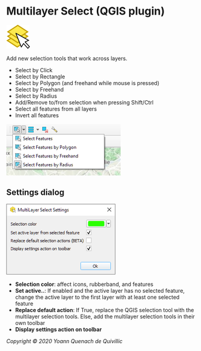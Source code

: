 Multilayer Select (QGIS plugin)
===
![Icon](./icon.png)

Add new selection tools that work across layers.

- Select by Click
- Select by Rectangle
- Select by Polygon (and freehand while mouse is pressed)
- Select by Freehand
- Select by Radius
- Add/Remove to/from selection when pressing Shift/Ctrl
- Select all features from all layers
- Invert all features

![Toolbar](./docs/toolbar.png)

Settings dialog
---

 ![Settings dialog](./docs/settings_dialog.png)
 - **Selection color**: affect icons, rubberband, and features
 - **Set active..**: If enabled and the active layer has no selected feature, change the active layer to the first layer with at least one selected feature
 - **Replace default action**: If True, replace the QGIS selection tool with the multilayer selection tools. Else, add the  multilayer selection tools in their own toolbar
 - **Display settings action on toolbar**


*Copyright © 2020 Yoann Quenach de Quivillic*

